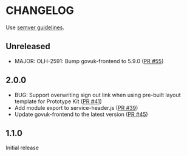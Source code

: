 # CHANGELOG

Use [semver guidelines](https://semver.org/).

## Unreleased
- MAJOR: OLH-2591: Bump govuk-frontend to 5.9.0 ([PR #55](https://github.com/govuk-one-login/service-header/pull/55))


## 2.0.0

- BUG: Support overwriting sign out link when using pre-built layout template for Prototype Kit ([PR #41](https://github.com/govuk-one-login/service-header/pull/41))
- Add module export to service-header.js ([PR #39](https://github.com/govuk-one-login/service-header/pull/39))
- Update govuk-frontend to the latest version ([PR #45](https://github.com/govuk-one-login/service-header/pull/45))

## 1.1.0

Initial release
